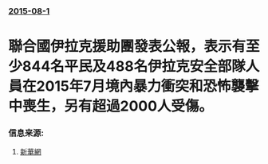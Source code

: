 ### [2015-08-1](/news/2015/08/1/index.md)

##### 
# 聯合國伊拉克援助團發表公報，表示有至少844名平民及488名伊拉克安全部隊人員在2015年7月境內暴力衝突和恐怖襲擊中喪生，另有超過2000人受傷。 




### 信息来源:

1. [新華網](http://news.xinhuanet.com/world/2015-08/02/c_1116113221.htm)
